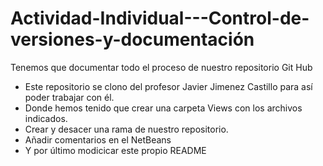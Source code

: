 # Actividad-Individual---Control-de-versiones-y-documentación
Tenemos que documentar todo el proceso de nuestro repositorio Git Hub
 - Este repositorio se clono del profesor Javier Jimenez Castillo para así poder trabajar con él.
 - Donde hemos tenido que crear una carpeta Views con los archivos indicados. 
 - Crear y desacer una rama de nuestro repositorio.
 - Añadir comentarios en el NetBeans
 - Y por último modicicar este propio README
